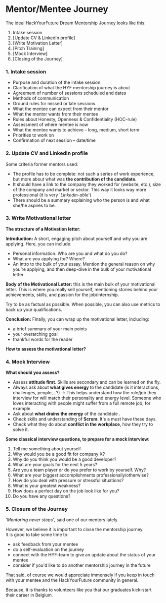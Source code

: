 # Mentor/Mentee Journey

The ideal HackYourFuture Dream Mentorship Journey looks like this:

1. Intake session
2. \[Update CV & LinkedIn profile\]
3. \[Write Motivation Letter\]
4. \[Pitch Training\]
5. \[Mock Interview\]
6. \[Closing of the Journey\]

### 1. Intake session

* Purpose and duration of the intake session
* Clarification of what the HYF mentorship journey is about
* Agreement of number of sessions scheduled and dates
* Methods of communication
* Ground rules for missed or late sessions
* What the mentee can expect from their mentor
* What the mentor wants from their mentee
* Rules about Honesty, Openness & Confidentiality \(HOC-rule\)
* Assessment of where mentee is now
* What the mentee wants to achieve – long, medium, short term
* Priorities to work on
* Confirmation of next session – date/time

### 2. Update CV and LinkedIn profile

Some criteria former mentors used:

* The profile has to be complete: not such a series of work experience, but more about what was **the contribution of the candidate**.
* It should have a link to the company they worked for \(website,  etc.\), size of the company and market or sector. This way it looks way more professional \(it is very '_Linkedin-able_'\)
* There should be a summary explaining who the person is and what she/he aspires to be.

### 3. Write Motivational letter

**The structure of a Motivation letter:**  
  
**Introduction:** A short, engaging pitch about yourself and why you are applying. Here, you can include:

* Personal information. Who are you and what do you do?
* What are you applying for? Where?
* An intro to the bulk of your essay. Mention the general reason on why you’re applying, and then deep-dive in the bulk of your motivational letter.

**Body of the Motivational Letter:** this is the main bulk of your motivational letter. This is where you really sell yourself, mentioning stories behind your achievements, skills, and passion for the job/internship.

Try to be as factual as possible. When possible, you can also use metrics to back up your qualifications.

**Conclusion:** Finally, you can wrap up the motivational letter, including:

* a brief summary of your main points
* your overarching goal
* thankful words for the reader

**How to assess the motivational letter?**

### 4. Mock Interview

**What should you assess?**

* Assess **attitude first**. Skills are secondary and can be learned on the fly.
* Always ask about **what gives energy** to the candidate \(is it interactions, challenges, people,...?\) -&gt; This helps understand how the role/job they interview for will match their personality and energy level. Someone who loves interacting with people might suffer from a full remote job, for example.
* Ask about **what drains the energy** of the candidate .
* Check skills and understanding of **Scrum**. It's a must have these days.
* Check what they do about **conflict in the workplace**, how they try to solve it.

 **Some classical interview questions, to prepare for a mock interview:**

1. Tell me something about yourself
2. Why would you be a good fit for company X?
3. Why do you think you would be a good developer?
4. What are your goals for the next 5 years?
5. Are you a team player or do you prefer to work by yourself. Why?
6. What are your biggest accomplishments professionally/otherwise?
7. How do you deal with pressure or stressful situations?
8. What is your greatest weakness?
9. How does a perfect day on the job look like for you?
10. Do you have any questions?

### 5. Closure of the Journey

_'Mentoring never stops'_, said one of our mentors lately.  
  
However, we believe it is important to close the mentorship journey.  
It is good to take some time to:

* ask feedback from your mentee
* do a self-evaluation on the journey
* connect with the HYF-team to give an update about the status of your mentee
* consider if you'd like to do another mentorship journey in the future

That said, of course we would appreciate immensely if you keep in touch with your mentee and the HackYourFuture community in general.

Because, it is thanks to volunteers like you that our graduates kick-start their career in Belgium.  





